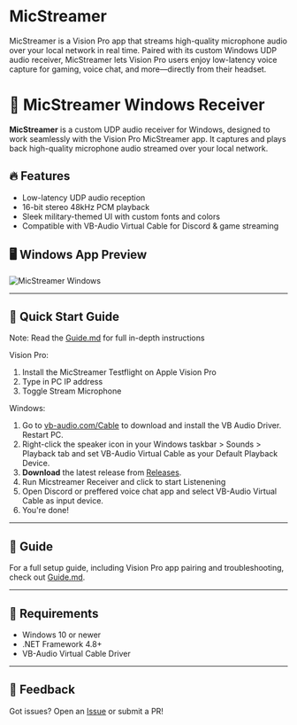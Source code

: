 # MicStreamer
MicStreamer is a Vision Pro app that streams high-quality microphone audio over your local network in real time. Paired with its custom Windows UDP audio receiver, MicStreamer lets Vision Pro users enjoy low-latency voice capture for gaming, voice chat, and more—directly from their headset.

# 🎤 MicStreamer Windows Receiver

**MicStreamer** is a custom UDP audio receiver for Windows, designed to work seamlessly with the Vision Pro MicStreamer app. It captures and plays back high-quality microphone audio streamed over your local network.

## 🔥 Features
- Low-latency UDP audio reception
- 16-bit stereo 48kHz PCM playback
- Sleek military-themed UI with custom fonts and colors
- Compatible with VB-Audio Virtual Cable for Discord & game streaming

## 🖥️ Windows App Preview

![MicStreamer Windows](Assets/screenshots/main_window.png)

---

## 🚀 Quick Start Guide

Note: Read the [Guide.md](Guide.md) for full in-depth instructions

Vision Pro: 

1. Install the MicStreamer Testflight on Apple Vision Pro
2. Type in PC IP address
3. Toggle Stream Microphone

Windows: 
1. Go to [vb-audio.com/Cable](https://vb-audio.com/Cable/) to download and install the VB Audio Driver. Restart PC.
2. Right-click the speaker icon in your Windows taskbar > Sounds > Playback tab and set VB-Audio Virtual Cable as your Default Playback Device.
3. **Download** the latest release from [Releases](https://github.com/yourusername/MicStreamer/releases).
4. Run Micstreamer Receiver and click to start Listenening
5. Open Discord or preffered voice chat app and select VB-Audio Virtual Cable as input device. 
6. You're done!

---

## 📖 Guide

For a full setup guide, including Vision Pro app pairing and troubleshooting, check out [Guide.md](Guide.md).

---

## 🔧 Requirements
- Windows 10 or newer
- .NET Framework 4.8+
- VB-Audio Virtual Cable Driver

---

## 💬 Feedback

Got issues? Open an [Issue](https://github.com/yourusername/MicStreamer/issues) or submit a PR!
